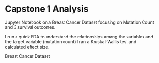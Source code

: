 # Capstone 1 Analysis
Jupyter Notebook on a Breast Cancer Dataset focusing on Mutation Count and 3 survival outcomes. 

I run a quick EDA to understand the relationships among the variables and the target variable (mutation count)
I ran a Kruskal-Wallis test and calculated effect size. 

Breast Cancer Dataset 
